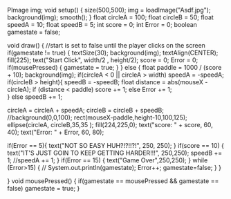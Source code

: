 PImage img;
void setup() {
  size(500,500);
  img = loadImage("Asdf.jpg"); 
  background(img);
  smooth();
}
float circleA = 100;
float circleB = 50;
float speedA = 10;
float speedB = 5;
int score = 0;
int Error = 0;
boolean gamestate = false;

void draw() {
  //start is set to false until the player clicks on the screen
  if(gamestate != true) {
    textSize(30);
    background(img);
    textAlign(CENTER);
    fill(225);
    text("Start Click", width/2 , height/2);
    score = 0;
    Error = 0;
    if(mousePressed) {
    gamestate = true;
    }
 } else {
  float paddle = 1000 / (score + 10);
  background(img);
  if(circleA < 0 || circleA > width) 
    speedA = -speedA;
  if(circleB > height){
    speedB = -speedB; 
    float distance = abs(mouseX - circleA);
  if (distance < paddle)
      score += 1;
    else Error += 1;  
  } 
  else 
    speedB += 1;  
  
  circleA = circleA + speedA;
  circleB = circleB + speedB;
  //background(0,0,100);
  rect(mouseX-paddle,height-10,100,125);
  ellipse(circleA, circleB,35,35 );
  fill(224,225,0);
  text("score: " + score, 60, 40);
  text("Error: " + Error, 60, 80);
  
  if(Error == 5){ 
   text("NOT SO EASY HUH?!?!!?!", 250, 250);
}
  if(score == 10) {
      text("IT'S JUST GOIN TO KEEP GETTING HARDER!!!", 250,250);
       speedB += 1;
       //speedA += 1;
      }
  if(Error == 15) {
    text("Game Over",250,250);
  } 
  while (Error>15) {
 // System.out.println(gamestate);
      Error++;
      gamestate=false;
   }
}

} 
 void mousePressed() {
    if(gamestate == mousePressed && gamestate == false)
    gamestate = true;
  }
